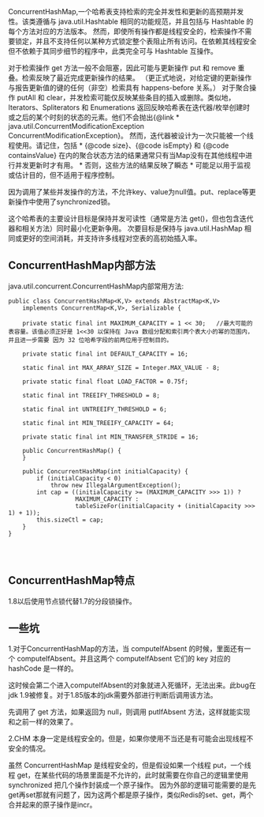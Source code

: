 

ConcurrentHashMap,一个哈希表支持检索的完全并发性和更新的高预期并发性。该类遵循与 java.util.Hashtable 相同的功能规范，并且包括与 Hashtable 的每个方法对应的方法版本。
然而，即使所有操作都是线程安全的，检索操作不需要锁定，并且不支持任何以某种方式锁定整个表阻止所有访问。在依赖其线程安全但不依赖于其同步细节的程序中，此类完全可与 Hashtable 互操作。
 
对于检索操作 get 方法一般不会阻塞，因此可能与更新操作 put 和 remove 重叠。检索反映了最近完成更新操作的结果。 （更正式地说，对给定键的更新操作与报告更新值的键的任何（非空）检索具有 happens-before 关系。）
对于聚合操作 putAll 和 clear，并发检索可能仅反映某些条目的插入或删除。类似地，Iterators、Spliterators 和 Enumerations 返回反映哈希表在迭代器/枚举创建时或之后的某个时刻的状态的元素。他们不会抛出{@link * java.util.ConcurrentModificationException ConcurrentModificationException}。
然而，迭代器被设计为一次只能被一个线程使用。请记住，包括 * {@code size}、{@code isEmpty} 和 {@code containsValue} 在内的聚合状态方法的结果通常只有当Map没有在其他线程中进行并发更新时才有用。 * 否则，这些方法的结果反映了瞬态 * 可能足以用于监视或估计目的，但不适用于程序控制。

因为调用了某些并发操作的方法，不允许key、value为null值。put、replace等更新操作中使用了synchronized锁。  

这个哈希表的主要设计目标是保持并发可读性（通常是方法 get()，但也包含迭代器和相关方法）同时最小化更新争用。
次要目标是保持与 java.util.HashMap 相同或更好的空间消耗，并支持许多线程对空表的高初始插入率。

## ConcurrentHashMap内部方法
java.util.concurrent.ConcurrentHashMap内部常用方法:
```text
public class ConcurrentHashMap<K,V> extends AbstractMap<K,V>
    implements ConcurrentMap<K,V>, Serializable {
        
    private static final int MAXIMUM_CAPACITY = 1 << 30;   //最大可能的表容量。该值必须正好是 1<<30 以保持在 Java 数组分配和索引两个表大小的幂的范围内，并且进一步需要 因为 32 位哈希字段的前两位用于控制目的。
    
    private static final int DEFAULT_CAPACITY = 16;

    static final int MAX_ARRAY_SIZE = Integer.MAX_VALUE - 8;
    
    private static final float LOAD_FACTOR = 0.75f;
    
    static final int TREEIFY_THRESHOLD = 8;
    
    static final int UNTREEIFY_THRESHOLD = 6;
    
    static final int MIN_TREEIFY_CAPACITY = 64;
    
    private static final int MIN_TRANSFER_STRIDE = 16;
    
    public ConcurrentHashMap() {
    }
    
    public ConcurrentHashMap(int initialCapacity) {
        if (initialCapacity < 0)
            throw new IllegalArgumentException();
        int cap = ((initialCapacity >= (MAXIMUM_CAPACITY >>> 1)) ?
                   MAXIMUM_CAPACITY :
                   tableSizeFor(initialCapacity + (initialCapacity >>> 1) + 1));
        this.sizeCtl = cap;
    }
}
    



```


## ConcurrentHashMap特点
1.8以后使用节点锁代替1.7的分段锁操作。



## 一些坑

1.对于ConcurrentHashMap的方法，当 computeIfAbsent 的时候，里面还有一个 computeIfAbsent。并且这两个 computeIfAbsent 它们的 key 对应的 hashCode 是一样的。

这时候会第二个进入computeIfAbsent的对象就进入死循环，无法出来。此bug在jdk 1.9被修复。对于1.85版本的jdk需要外部进行判断后调用该方法。

先调用了 get 方法，如果返回为 null，则调用 putIfAbsent 方法，这样就能实现和之前一样的效果了。

2.CHM 本身一定是线程安全的。但是，如果你使用不当还是有可能会出现线程不安全的情况。

虽然 ConcurrentHashMap 是线程安全的，但是假设如果一个线程 put，一个线程 get，在某些代码的场景里面是不允许的，此时就需要在你自己的逻辑里使用synchronized 把几个操作封装成一个原子操作。
因为外部的逻辑可能需要的是先get再set那就有问题了，因为这两个都是原子操作，类似Redis的set、get，两个合并起来的原子操作是incr。

